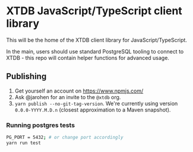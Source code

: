 # XTDB JavaScript/TypeScript client library

This will be the home of the XTDB client library for JavaScript/TypeScript.

In the main, users should use standard PostgreSQL tooling to connect to XTDB - this repo will contain helper functions for advanced usage.

## Publishing

1. Get yourself an account on https://www.npmjs.com/
2. Ask @jarohen for an invite to the `@xtdb` org.
3. `yarn publish --no-git-tag-version`.
   We're currently using version `0.0.0-YYYY.M.D.n` (closest approximation to a Maven snapshot).

### Running postgres tests
```bash
PG_PORT = 5432; # or change port accordingly
yarn run test
```
